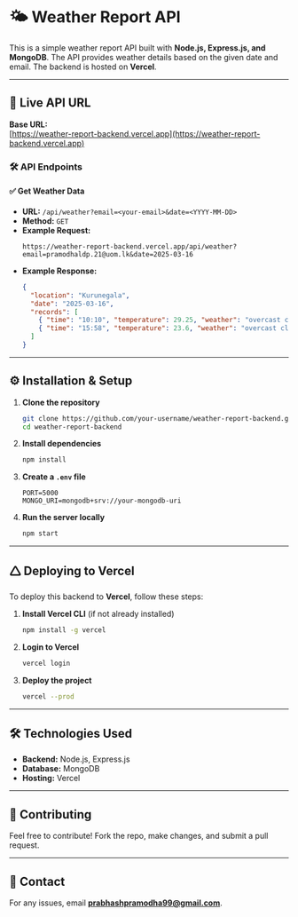 # 🌤 Weather Report API

This is a simple weather report API built with **Node.js, Express.js, and MongoDB**. The API provides weather details based on the given date and email. The backend is hosted on **Vercel**.

---

## 🚀 **Live API URL**
**Base URL:**  
[https://weather-report-backend.vercel.app](https://weather-report-backend.vercel.app)

### 🛠 **API Endpoints**
#### ✅ Get Weather Data  
- **URL:** `/api/weather?email=<your-email>&date=<YYYY-MM-DD>`
- **Method:** `GET`
- **Example Request:**  
  ```
  https://weather-report-backend.vercel.app/api/weather?email=pramodhaldp.21@uom.lk&date=2025-03-16
  ```
- **Example Response:**
  ```json
  {
    "location": "Kurunegala",
    "date": "2025-03-16",
    "records": [
      { "time": "10:10", "temperature": 29.25, "weather": "overcast clouds" },
      { "time": "15:58", "temperature": 23.6, "weather": "overcast clouds" }
    ]
  }
  ```

---

## ⚙️ **Installation & Setup**
1. **Clone the repository**
   ```sh
   git clone https://github.com/your-username/weather-report-backend.git
   cd weather-report-backend
   ```

2. **Install dependencies**
   ```sh
   npm install
   ```

3. **Create a `.env` file**
   ```
   PORT=5000
   MONGO_URI=mongodb+srv://your-mongodb-uri
   ```

4. **Run the server locally**
   ```sh
   npm start
   ```

---

## 🛆 **Deploying to Vercel**
To deploy this backend to **Vercel**, follow these steps:

1. **Install Vercel CLI** (if not already installed)
   ```sh
   npm install -g vercel
   ```

2. **Login to Vercel**
   ```sh
   vercel login
   ```

3. **Deploy the project**
   ```sh
   vercel --prod
   ```

---

## 🛠 **Technologies Used**
- **Backend:** Node.js, Express.js
- **Database:** MongoDB
- **Hosting:** Vercel

---

## 📝 **Contributing**
Feel free to contribute! Fork the repo, make changes, and submit a pull request.

---

## 📧 **Contact**
For any issues, email **prabhashpramodha99@gmail.com**.
